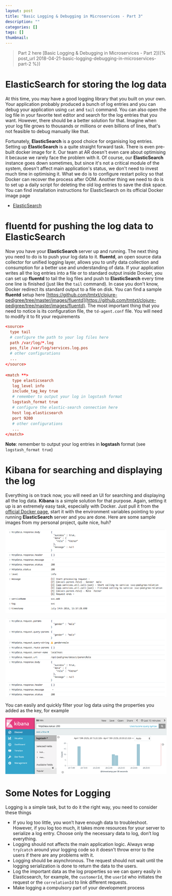 ```yaml
---
layout: post
title: "Basic Logging & Debugging in Microservices - Part 3"
description: ""
categories: []
tags: []
thumbnail:
---
```


> Part 2 here [Basic Logging & Debugging in Microservices - Part 2]({% post_url 2018-04-21-basic-logging-debugging-in-microservices-part-2 %})

# ElasticSearch for storing the log data

At this time, you may have a good logging library that you built on your own. Your application
probably produced a bunch of log entries and you can debug your application using `cat` and `tail`
command. You can also open the log file in your favorite text editor and search for the log entries
that you want. However, there should be a better solution for that. Imagine when your log file grows
to thousands or millions or even billions of lines, that's not feasible to debug manually like that.

Fortunately, **ElasticSearch** is a good choice for organising log entries.
Setting up **ElasticSearch** is a quite straight forward
task. There is even pre-built docker image for it. Our team at AR doesn't even care about
optimising it because we rarely face the problem with it. Of course, our **ElasticSearch** instance
goes down sometimes, but since it's not a critical module of the system, doesn't affect main
application's status, we don't need to invest much time in optimising it. What we do is to
configure restart policy so that Docker can recover the process after OOM. Another thing we
need to do is to set up a daily script for deleting the old log entries to save the disk space. You
can find installation instructions for ElasticSearch on its official Docker image page

- [ElasticSearch](https://hub.docker.com/_/elasticsearch/)

# fluentd for pushing the log data to ElasticSearch

Now you have your **ElasticSearch** server up and running. The next thing you need to do is to push
your log data to it. **fluentd**, an open source data collector for unified logging layer, allows you
to unify data collection and consumption for a better use and understanding of data. If your application
writes all the log entries into a file or to standard output inside Docker,
you can set up **fluentd** to tail the log files and push to **ElasticSearch** every time one line is
finished (just like the `tail` command). In case you don't know, Docker redirect its standard output
to a file on disk. You can find a sample **fluentd** setup here
[https://github.com/tmtxt/clojure-pedigree/tree/master/images/fluentd](https://github.com/tmtxt/clojure-pedigree/tree/master/images/fluentd).
The most important thing that you need to notice is its configuration file, the `td-agent.conf`
file. You will need to modify it to fit your requirements

<!-- more -->

```conf
<source>
  type tail
  # configure the path to your log files here
  path /var/log/*.log
  pos_file /var/log/services.log.pos
  # other configurations
  ...
</source>

<match **>
   type elasticsearch
   log_level info
   include_tag_key true
   # remember to output your log in logstash format
   logstash_format true
   # configure the elastic-search connection here
   host log.elasticsearch
   port 9200
   # other configurations
   ...
</match>
```

**Note**: remember to output your log entries in **logstash** format (see `logstash_format true`)

# Kibana for searching and displaying the log

Everything is on track now, you will need an UI for searching and displaying all the log data.
**Kibana** is a simple solution for that purpose. Again, setting it up is an
extremely easy task, especially with Docker. Just pull it from the
[official Docker page](https://hub.docker.com/_/kibana/), start it with the environment variables
pointing to your running **ElasticSearch** server and you are done. Here are some sample images from
my personal project, quite nice, huh?

![Kibana](/files/2016-08-24-implement-a-simple-log-trace-in-clojure-ring/kibana1.png)

![Kibana](/files/2016-08-24-implement-a-simple-log-trace-in-clojure-ring/kibana2.png)

You can easily and quickly filter your log data using the properties you added as the key, for example

![Kibana](/files/2016-08-24-implement-a-simple-log-trace-in-clojure-ring/kibana3.png)

# Some Notes for Logging

Logging is a simple task, but to do it the right way, you need to consider these things

- If you log too little, you won’t have enough data to troubleshoot. However, if you log too much,
  it takes more resources for your server to serialize a log entry. Choose only the necessary data
  to log, don’t log everything.
- Logging should not affects the main application logic. Always wrap `try`/`catch` around your
  logging code so it doesn't throw error to the users if there are any problems with it.
- Logging should be asynchronous. The request should not wait until the logging serialization is
  done to return the data to the users.
- Log the important data as the log properties so we can query easily in Elasticsearch, for example,
  the `customerId`, the `userId` who initiates the request or the `correlationId` to link different
  requests.
- Make logging a compulsory part of your development process
